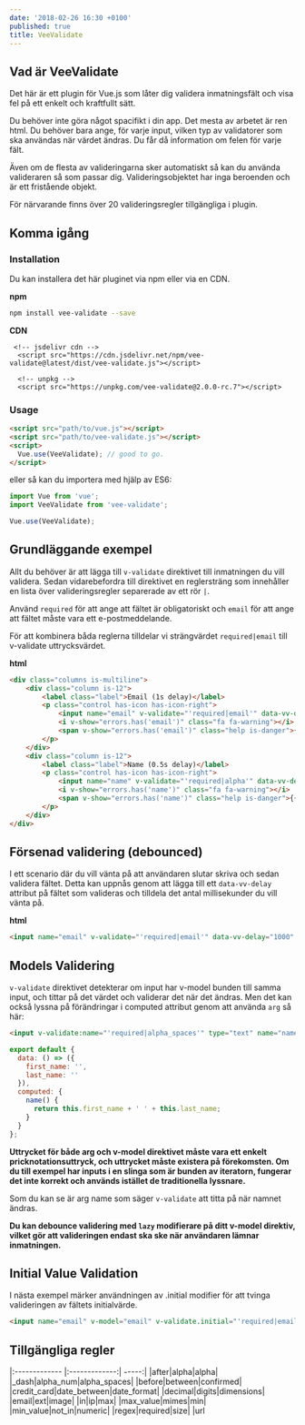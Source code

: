 ```yaml
---
date: '2018-02-26 16:30 +0100'
published: true
title: VeeValidate
---
```


## Vad är VeeValidate

Det här är ett plugin för Vue.js som låter dig validera inmatningsfält och visa fel på ett enkelt och kraftfullt sätt.

Du behöver inte göra något spacifikt i din app. Det mesta av arbetet är ren html. Du behöver bara ange, för varje input, vilken typ av validatorer som ska användas när värdet ändras. Du får då information om felen för varje fält.

Även om de flesta av valideringarna sker automatiskt så kan du använda valideraren så som passar dig. Valideringsobjektet har inga beroenden och är ett fristående objekt.

För närvarande finns över 20 valideringsregler tillgängliga i plugin.

## Komma igång

### Installation

Du kan installera det här pluginet via npm eller via en CDN.

**npm**
```bash
npm install vee-validate --save
```

**CDN**
```hmtl
 <!-- jsdelivr cdn -->
  <script src="https://cdn.jsdelivr.net/npm/vee-validate@latest/dist/vee-validate.js"></script>

  <!-- unpkg -->
  <script src="https://unpkg.com/vee-validate@2.0.0-rc.7"></script>
```

### Usage

```html
<script src="path/to/vue.js"></script>
<script src="path/to/vee-validate.js"></script>
<script>
  Vue.use(VeeValidate); // good to go.
</script>
```


eller så kan du importera med hjälp av ES6:

```js
import Vue from 'vue';
import VeeValidate from 'vee-validate';

Vue.use(VeeValidate);
```

## Grundläggande exempel


Allt du behöver är att lägga till `v-validate` direktivet till inmatningen du vill validera. Sedan vidarebefordra till direktivet en reglersträng som innehåller en lista över valideringsregler separerade av ett rör `|`.

Använd `required` för att ange att fältet är obligatoriskt och `email` för att ange att fältet måste vara ett e-postmeddelande.

För att kombinera båda reglerna tilldelar vi strängvärdet `required|email` till v-validate uttrycksvärdet.

**html**
```html
<div class="columns is-multiline">
    <div class="column is-12">
        <label class="label">Email (1s delay)</label>
        <p class="control has-icon has-icon-right">
            <input name="email" v-validate="'required|email'" data-vv-delay="1000" :class="{'input': true, 'is-danger': errors.has('email') }" type="text" placeholder="Email">
            <i v-show="errors.has('email')" class="fa fa-warning"></i>
            <span v-show="errors.has('email')" class="help is-danger">{{ errors.first('email') }}</span>
        </p>
    </div>
    <div class="column is-12">
        <label class="label">Name (0.5s delay)</label>
        <p class="control has-icon has-icon-right">
            <input name="name" v-validate="'required|alpha'" data-vv-delay="500" :class="{'input': true, 'is-danger': errors.has('name') }" type="text" placeholder="Name">
            <i v-show="errors.has('name')" class="fa fa-warning"></i>
            <span v-show="errors.has('name')" class="help is-danger">{{ errors.first('name') }}</span>
        </p>
    </div>
</div>
```

## Försenad validering (debounced)

I ett scenario där du vill vänta på att användaren slutar skriva och sedan validera fältet. Detta kan uppnås genom att lägga till ett `data-vv-delay` attribut på fältet som valideras och tilldela det antal millisekunder du vill vänta på.

**html**
```html
<input name="email" v-validate="'required|email'" data-vv-delay="1000" :class="{'input': true, 'is-danger': errors.has('email') }" type="text" placeholder="Email">
```

## Models Validering

`v-validate` direktivet detekterar om input har v-model bunden till samma input, och tittar på det värdet och validerar det när det ändras. Men det kan också lyssna på förändringar i computed attribut genom att använda `arg` så här:

```html
<input v-validate:name="'required|alpha_spaces'" type="text" name="name">
```

```js
export default {
  data: () => ({
    first_name: '',
    last_name: ''
  }),
  computed: {
    name() {
      return this.first_name + ' ' + this.last_name;
    }
  }
};
```

**Uttrycket för både arg och  v-model direktivet måste vara ett enkelt pricknotationsuttryck, och uttrycket måste existera på förekomsten. Om du till exempel har inputs i en slinga som är bunden av iteratorn, fungerar det inte korrekt och används istället de traditionella lyssnare.**

Som du kan se är arg name som säger `v-validate` att titta på när namnet ändras.

**Du kan debounce validering med `lazy` modifierare på ditt v-model direktiv, vilket gör att valideringen endast ska ske när användaren lämnar inmatningen.**

## Initial Value Validation

I nästa exempel märker användningen av .initial modifier för att tvinga valideringen av fältets initialvärde.

```html
<input name="email" v-model="email" v-validate.initial="'required|email'" :class="{'input': true, 'is-danger': errors.has('email') }" type="text" placeholder="Email">
```

## Tillgängliga regler

|:------------- |:-------------:| -----:|
|after|alpha|alpha|
|_dash|alpha_num|alpha_spaces|
|before|between|confirmed|
|credit_card|date_between|date_format|
|decimal|digits|dimensions|
|email|ext|image|
|in|ip|max|
|max_value|mimes|min|
|min_value|not_in|numeric|
|regex|required|size|
|url